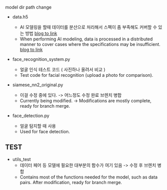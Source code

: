 
model dir path change

- data.h5 
    - AI 모델링을 할때 데이터를 분산으로 처리해서 스펙이 좀 부족해도 커버할 수 있는 방법 [blog to link](https://nuxlear.tistory.com/4)
    - When performing AI modeling, data is processed in a distributed manner to cover cases where the specifications may be insufficient. [blog to link](https://nuxlear.tistory.com/4)

- face_recognition_system.py 
    - 얼굴 인식 테스트 코드 ( 사진하나 올려서 비교 )
    - Test code for facial recognition (upload a photo for comparison).

- siamese_nn2_original.py 
    - 이걸 수정 중에 있다. -> 어느정도 수정 완료 브렌치 병합
    - Currently being modified. -> Modifications are mostly complete, ready for branch merge.

- face_detection.py 
    - 얼굴 탐지할 때 사용
    - Used for face detection.

## TEST
- utils_test 
    - 데이터 페어 등 모델에 필요한 대부분의 함수가 여기 있음 -> 수정 후 브렌치 병합
    - Contains most of the functions needed for the model, such as data pairs. After modification, ready for branch merge.